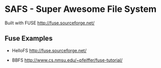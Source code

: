 # SAFS - Super Awesome File System

Built with FUSE
http://fuse.sourceforge.net/

## Fuse Examples

* HelloFS
http://fuse.sourceforge.net/

* BBFS
http://www.cs.nmsu.edu/~pfeiffer/fuse-tutorial/
